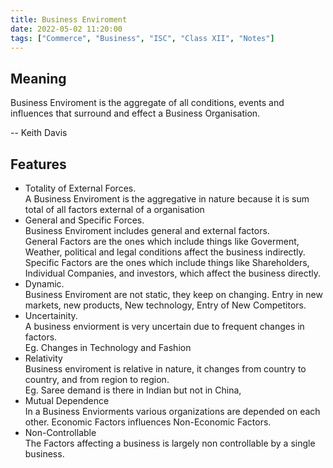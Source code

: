 ```yaml
---
title: Business Enviroment
date: 2022-05-02 11:20:00
tags: ["Commerce", "Business", "ISC", "Class XII", "Notes"]
---
```

## Meaning
Business Enviroment is the aggregate of all conditions, events and influences  that surround and effect a Business Organisation.

-- Keith Davis

## Features
- Totality of External Forces.  
	A Business Enviroment is the aggregative in nature because it is sum total of all factors external of a organisation
- General and Specific Forces.  
	Business Enviroment includes general and external factors.  
		General Factors are the ones which include things like Goverment, Weather, political and legal conditions affect the business indirectly.  
		Specific Factors are the ones which include things like Shareholders, Individual Companies, and investors, which affect the business directly.  
- Dynamic.  
	Business Enviroment are not static, they keep on changing. Entry in new markets, new products, New technology, Entry of New Competitors.  
- Uncertainity.  
	A business enviorment is very uncertain due to frequent changes in factors.  
	Eg. Changes in Technology and Fashion
- Relativity  
	Business enviroment is relative in nature, it changes from country to country, and from region to region.  
	Eg. Saree demand is there in Indian but not in China,  
- Mutual Dependence  
	In a Business Enviorments various organizations are depended on each other. Economic Factors influences Non-Economic Factors.
- Non-Controllable  
	The Factors affecting a business is largely non controllable by a single business.  


